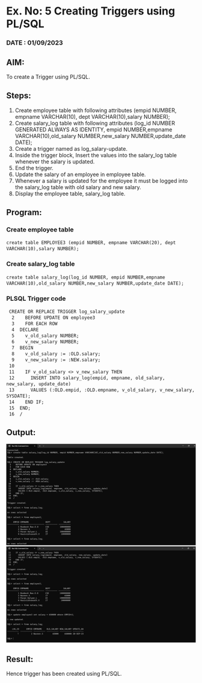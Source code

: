 # Ex. No: 5 Creating Triggers using PL/SQL
### DATE : 01/09/2023
## AIM: 
To create a Trigger using PL/SQL.

## Steps:
1. Create employee table with following attributes (empid NUMBER, empname VARCHAR(10), dept VARCHAR(10),salary NUMBER);
2. Create salary_log table with following attributes (log_id NUMBER GENERATED ALWAYS AS IDENTITY, empid NUMBER,empname VARCHAR(10),old_salary NUMBER,new_salary NUMBER,update_date DATE);
3. Create a trigger named as log_salary-update.
4. Inside the trigger block, Insert the values into the salary_log table whenever the salary is updated.
5. End the trigger.
6. Update the salary of an employee in employee table.
7. Whenever a salary is updated for the employee it must be logged into the salary_log table with old salary and new salary.
8. Display the employee table, salary_log table.

## Program:
### Create employee table
```
create table EMPLOYEE3 (empid NUMBER, empname VARCHAR(20), dept VARCHAR(10),salary NUMBER);
```
### Create salary_log table
```
create table salary_log(log_id NUMBER, empid NUMBER,empname VARCHAR(10),old_salary NUMBER,new_salary NUMBER,update_date DATE);
```
### PLSQL Trigger code
```
 CREATE OR REPLACE TRIGGER log_salary_update
  2    BEFORE UPDATE ON employee3
  3    FOR EACH ROW
  4  DECLARE
  5    v_old_salary NUMBER;
  6    v_new_salary NUMBER;
  7  BEGIN
  8    v_old_salary := :OLD.salary;
  9    v_new_salary := :NEW.salary;
 10
 11    IF v_old_salary <> v_new_salary THEN
 12      INSERT INTO salary_log(empid, empname, old_salary, new_salary, update_date)
 13      VALUES (:OLD.empid, :OLD.empname, v_old_salary, v_new_salary, SYSDATE);
 14    END IF;
 15  END;
 16  /
```
## Output:
![](5.1.png)
![](5.2.jpeg)
## Result:
Hence trigger has been created using PL/SQL.
